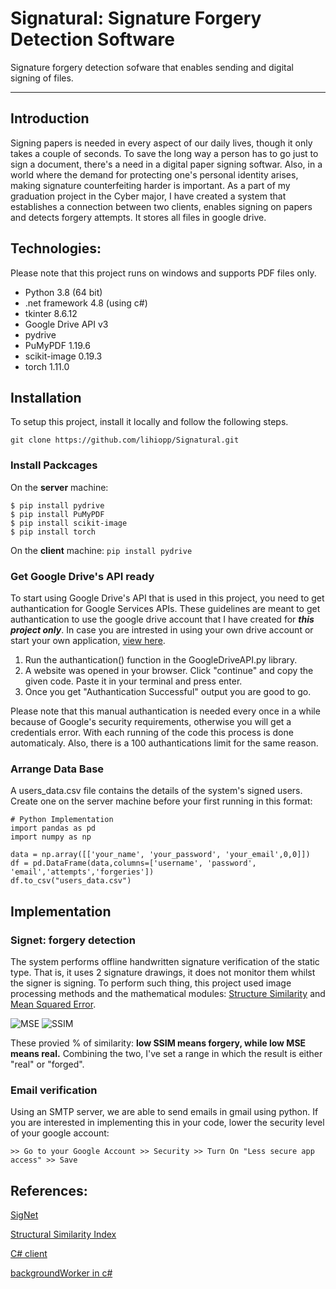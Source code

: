 # Signatural: Signature Forgery Detection Software
Signature forgery detection sofware that enables sending and digital signing of files.
________________________________________________

## Introduction

Signing papers is needed in every aspect of our daily lives, though it only takes a couple of seconds. To save the long way a person has to go just to sign a document, there's a need in a digital paper signing softwar. Also, in a world where the demand for protecting one's personal identity arises, making signature counterfeiting harder is important. As a part of my graduation project in the Cyber major, I have created a system that establishes a connection between two clients, enables signing on papers and detects forgery attempts. It stores all files in google drive.

## Technologies:
Please note that this project runs on windows and supports PDF files only.
 * Python 3.8 (64 bit)
 * .net framework 4.8 (using c#)
 * tkinter 8.6.12
 * Google Drive API v3
 * pydrive
 * PuMyPDF 1.19.6
 * scikit-image 0.19.3
 * torch 1.11.0

## Installation
To setup this project, install it locally and follow the following steps.

```git clone https://github.com/lihiopp/Signatural.git```

### Install Packcages
On the **server** machine:
```
$ pip install pydrive
$ pip install PuMyPDF
$ pip install scikit-image
$ pip install torch
```
On the **client** machine: ```pip install pydrive```

### Get Google Drive's API ready
To start using Google Drive's API that is used in this project, you need to get authantication for Google Services APIs. These guidelines are meant to get authantication to use the google drive account that I have created for ***this project only***. In case you are intrested in using your own drive account or start your own application, [view here](https://d35mpxyw7m7k7g.cloudfront.net/bigdata_1/Get+Authentication+for+Google+Service+API+.pdf).
  1. Run the authantication() function in the GoogleDriveAPI.py library.
  2. A website was opened in your browser. Click "continue" and copy the given code. Paste it in your terminal and press enter.
  3. Once you get "Authantication Successful" output you are good to go.

Please note that this manual authantication is needed every once in a while because of Google's security requirements, otherwise you will get a credentials error. With each running of the code this process is done automaticaly. Also, there is a 100 authantications limit for the same reason.

### Arrange Data Base
A users_data.csv file contains the details of the system's signed users. Create one on the server machine before your first running in this format:
```
# Python Implementation 
import pandas as pd
import numpy as np

data = np.array([['your_name', 'your_password', 'your_email',0,0]])
df = pd.DataFrame(data,columns=['username', 'password', 'email','attempts','forgeries'])
df.to_csv("users_data.csv")
```

## Implementation
### Signet: forgery detection
The system performs offline handwritten signature verification of the static type. That is, it uses 2 signature drawings, it does not monitor them whilst the signer is signing. To perform such thing, this project used image processing methods and the mathematical modules: [Structure Similarity](https://ourcodeworld.com/articles/read/991/how-to-calculate-the-structural-similarity-index-ssim-between-two-images-with-python) and [Mean Squared Error](https://www.freecodecamp.org/news/machine-learning-mean-squared-error-regression-line-c7dde9a26b93/).

![MSE](https://cdn-media-1.freecodecamp.org/images/hmZydSW9YegiMVPWq2JBpOpai3CejzQpGkNG)
![SSIM](https://miro.medium.com/max/1400/0*N-h0ov6YYCJ_tm4U.png)


These provied % of similarity: **low SSIM means forgery, while low MSE means real.** Combining the two, I've set a range in which the result is either "real" or "forged".


### Email verification
Using an SMTP server, we are able to send emails in gmail using python. If you are interested in implementing this in your code, lower the security level of your google account:

```>> Go to your Google Account >> Security >> Turn On "Less secure app access" >> Save```


## References:
[SigNet](https://medium.com/swlh/signet-detecting-signature-similarity-using-machine-learning-deep-learning-is-this-the-end-of-1a6bdc76b04b)

[Structural Similarity Index](https://ourcodeworld.com/articles/read/991/how-to-calculate-the-structural-similarity-index-ssim-between-two-images-with-python)

[C# client](https://www.c-sharpcorner.com/article/socket-programming-in-C-Sharp/)

[backgroundWorker in c#](https://www.c-sharpcorner.com/uploadfile/mahesh/backgroundworker-in-C-Sharp/)

